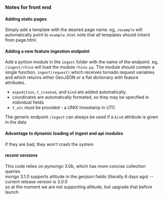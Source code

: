 ### Notes for front end


#### Adding static pages
Simply add a template with the desired page name. eg, `/example` will automatically point to `example.html` 
note that all templates should inherit from page.html.


#### Adding a new feature ingestion endpoint
Add a python module in the `ingest` folder with the name of the endpoint. eg, `/ingest/rhino` will load the module `rhino.py`. The module should contain a single function, `ingest(request)` which receives tornado request variables and which returns either GeoJSON or a flat dictionary with feature attributes.

- `expedition`, `t_created`, and `kind` are added automatically.
- coordinates are automatically formated, so they may be specified in individual fields
- `t_utc` must be provided - a UNIX timestamp in UTC

The generic endpoint `/ingest` can always be used if a `kind` attribute is given in the data


#### Advantage to dynamic loading of ingest and api modules
If they are bad, they won't crash the system


#### recent versions
This code relies on pymongo 3.0b, which has more concise collection queries  
mongo 3.1.0 supports altitude in the geojson fields (literally 6 days ago) -- current release version is 3.0.0  
so at the moment we are not supporting altitude, but upgrade that before launch  
